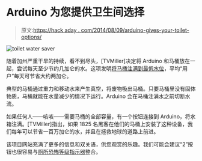 # Arduino 为您提供卫生间选择

> 原文:[https://hack aday . com/2014/08/09/arduino-gives-your-toilet-options/](https://hackaday.com/2014/08/09/arduino-gives-your-toilet-options/)

![toilet water saver](../Images/ad51063e7f11a76c01d5f8e01886834b.png)

随着加州严重干旱的持续，看不到尽头，[TVMiller]决定将 Arduino 和马桶放在一起，尝试每天至少节约几加仑的水。这项发明[将马桶注满到最低水位](http://hackaday.io/project/2206)，平均“用户”每天可节省大约两加仑。

典型的马桶通过重力和移动水来产生真空，将废物吸出马桶。只要马桶里没有固体物质，马桶就能在水量减少的情况下运行。Arduino 会在马桶注满水之前切断水流。

如果任何人——咳咳——需要马桶的全部容量，有一个按钮连接到 Arduino，将水箱注满。[TVMiller]指出，如果 1825 名黑客在他们的马桶上安装了这种设备，我们每年可以节省一百万加仑的水，并且在拯救地球的道路上前进。

该项目网站充满了更多的信息和双关语，供您观赏的乐趣。我们可能会建议“2”按钮也很容易与[厕所恐怖等级指示器](http://hackaday.com/2007/11/14/toilet-terror-level-indicator/)整合。